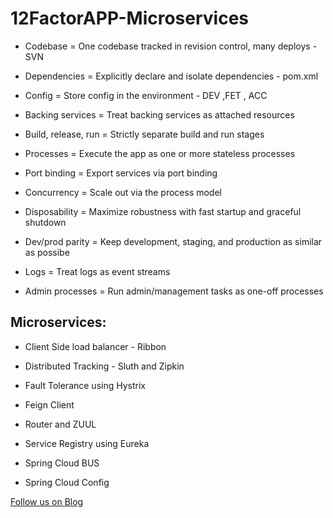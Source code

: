 # 12FactorAPP-Microservices

* Codebase  =  One codebase tracked in revision control, many deploys - SVN

*  Dependencies  = Explicitly declare and isolate dependencies - pom.xml

*  Config   = Store config in the environment   - DEV ,FET , ACC

*  Backing services = Treat backing services as attached resources

* Build, release, run  = Strictly separate build and run stages

*  Processes  = Execute the app as one or more stateless processes

* Port binding =  Export services via port binding

* Concurrency = Scale out via the process model

* Disposability = Maximize robustness with fast startup and graceful shutdown

* Dev/prod parity = Keep development, staging, and production as similar as possibe

* Logs = Treat logs as event streams

* Admin processes = Run admin/management tasks as one-off processes

## Microservices:

* Client Side load balancer - Ribbon

* Distributed Tracking - Sluth and Zipkin

* Fault Tolerance using Hystrix

* Feign Client

* Router and ZUUL

* Service Registry using Eureka

* Spring Cloud BUS

* Spring Cloud Config 

<a href="http://starwalt.in">Follow us on Blog</a>






